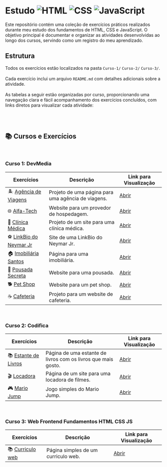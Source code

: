 # Estudo ![HTML](https://img.shields.io/badge/HTML-%23E34F26.svg?style=flat&logo=html5&logoColor=white) ![CSS](https://img.shields.io/badge/CSS-%231572B6.svg?style=flat&logo=css3&logoColor=white)  ![JavaScript](https://img.shields.io/badge/JavaScript-%23F7DF1C.svg?style=flat&logo=javascript&logoColor=black)

Este repositório contém uma coleção de exercícios práticos realizados durante meu estudo dos  fundamentos de HTML, CSS e JavaScript. O objetivo principal é documentar e organizar as atividades desenvolvidas ao longo dos cursos, servindo como um registro do meu aprendizado.

## Estrutura
Todos os exercícios estão localizados na pasta `Curso-1/` `Curso-2/`  `Curso-3/`.
<br>
<br>
Cada exercício inclui um arquivo `README.md` com detalhes adicionais sobre a atividade.
<br>
<br>
As tabelas a seguir estão organizadas por curso, proporcionando uma navegação clara e fácil acompanhamento dos exercícios concluídos, com links diretos para visualizar cada atividade:


<br>
<br>

## 📚 Cursos e Exercícios
<br>

 ### Curso 1: DevMedia

| Exercícios                      | Descrição                                | Link para Visualização |
|------------------------------|------------------------------------------|------------------------|
| 🏝️ [Agência de Viagens]()     | Projeto de uma página para uma agência de viagens. | [Abrir](https://github.com/sant1ana/estudos-html-css-js/tree/main/Curso-1/Agencia-de-Viagens) |
| 🌐 [Alfa-Tech]()   | Website para um provedor de hospedagem.   | [Abrir](https://github.com/sant1ana/estudos-html-css-js/tree/main/Curso-1/Alfa_Tech) |
| 🏥 [Clínica Médica]() | Projeto de um site para uma clínica médica. | [Abrir](https://github.com/sant1ana/estudos-html-css-js/tree/main/Curso-1/Clinica-medica) |
| ⚽ [LinkBio do Neymar Jr]() | Site de uma LinkBio do Neymar Jr.          | [Abrir](https://github.com/sant1ana/estudos-html-css-js/tree/main/Curso-1/LinkBio-Neymar) |
| 🏠 [ Imobiliária Santos]() | Página para uma imobiliária.   | [Abrir](https://github.com/sant1ana/estudos-html-css-js/tree/main/Curso-1/Pagina-Imobiliaria-Santos) |
| 🏡 [ Pousada Secreta]()   | Website para uma pousada.         | [Abrir](https://github.com/sant1ana/estudos-html-css-js/tree/main/Curso-1/Pousada-Secreta) |
| 🐕 [ Pet Shop]()   | Website para um pet shop.                 | [Abrir](https://github.com/sant1ana/estudos-html-css-js/tree/main/Curso-1/Site-Pet-Shop) |
| ☕ [ Cafeteria]()   | Projeto para um website de cafeteria.     | [Abrir](https://github.com/sant1ana/estudos-html-css-js/tree/main/Curso-1/Website-Cafeteria) |

<br>

### Curso 2: Codifica
| Exercícios                      | Descrição                                | Link para Visualização |
|------------------------------|------------------------------------------|------------------------|
| 📚 [Estante de Livros]() | Página de uma estante de livros com os livros que mais gosto.         | [Abrir](https://github.com/sant1ana/estudos-html-css-js/tree/main/Curso-2/Projeto-Estante-de-Livros) |
| 🎬 [Locadora]()   | Página de um site para uma locadora de filmes. | [Abrir](https://github.com/sant1ana/estudos-html-css-js/tree/main/Curso-2/Projeto-Locadora) |
| 🎮 [Mario Jump]()   | Jogo simples do Mario Jump.               | [Abrir](https://github.com/sant1ana/estudos-html-css-js/tree/main/Curso-2/Projeto-Mario-Jump) |

<br>

### Curso 3: Web Frontend Fundamentos HTML CSS JS
| Exercícios                      | Descrição                                | Link para Visualização |
|------------------------------|------------------------------------------|------------------------|
| 📚 [Curriculo web]() | Página simples de um curriculo web.         | [Abrir](https://github.com/sant1ana/estudos-html-css-js/tree/main/Curso-3/Curriculo-web) |



